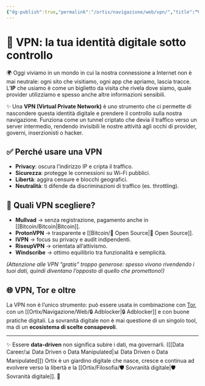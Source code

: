 ```yaml
---
{"dg-publish":true,"permalink":"/ortix/navigazione/web/vpn/","title":"VPN: la tua identità digitale sotto controllo","tags":["privacy","sicurezza","vpn","sovranità-digitale"]}
---
```



# 🔐 VPN: la tua identità digitale sotto controllo  

🌍 Oggi viviamo in un mondo in cui la nostra connessione a Internet non è mai neutrale: ogni sito che visitiamo, ogni app che apriamo, lascia tracce. L’**IP** che usiamo è come un biglietto da visita che rivela dove siamo, quale provider utilizziamo e spesso anche altre informazioni sensibili.  

✨ Una **VPN (Virtual Private Network)** è uno strumento che ci permette di nascondere questa identità digitale e prendere il controllo sulla nostra navigazione. Funziona come un tunnel criptato che devia il traffico verso un server intermedio, rendendo invisibili le nostre attività agli occhi di provider, governi, inserzionisti o hacker.  

## ✅ Perché usare una VPN  
- **Privacy**: oscura l’indirizzo IP e cripta il traffico.  
- **Sicurezza**: protegge le connessioni su Wi-Fi pubblici.  
- **Libertà**: aggira censure e blocchi geografici.  
- **Neutralità**: ti difende da discriminazioni di traffico (es. throttling).  

## 🔎 Quali VPN scegliere?  
- **Mullvad** → senza registrazione, pagamento anche in [[Bitcoin/Bitcoin\|Bitcoin]].  
- **ProtonVPN** → trasparente e [[Bitcoin/🧬 Open Source\|🧬 Open Source]].  
- **IVPN** → focus su privacy e audit indipendenti.  
- **RiseupVPN** → orientata all’attivismo.  
- **Windscribe** → ottimo equilibrio tra funzionalità e semplicità.  

_(Attenzione alle VPN “gratis” troppo generose: spesso vivono rivendendo i tuoi dati, quindi diventano l’opposto di quello che promettono!)_  

## 🌐 VPN, Tor e oltre  
La VPN non è l’unico strumento: può essere usata in combinazione con [Tor](Tor.md), con un [[Ortix/Navigazione/Web/🔒 Adblocker\|🔒 Adblocker]] e con buone pratiche digitali. La sovranità digitale non è mai questione di un singolo tool, ma di un **ecosistema di scelte consapevoli**.  

---

✨ Essere **data-driven** non significa subire i dati, ma governarli.  ([[Data Career/📊 Data Driven o Data Manipulated\|📊 Data Driven o Data Manipulated]])
Ortix è un giardino digitale che nasce, cresce e continua ad evolvere verso la libertà e la [[Ortix/Filosofia/🛡️ Sovranità digitale\|🛡️ Sovranità digitale]]. 🌱